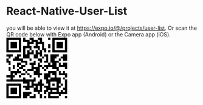 # React-Native-User-List
 you will be able to view it at https://expo.io/@/projects/user-list.
 Or scan the QR code below with  Expo app (Android) or the Camera app (iOS).
  ![ScreenShot](/assets/QR.png)
